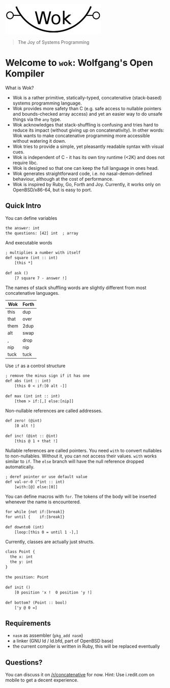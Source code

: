 ![Wok](logo.png)

> The Joy of Systems Programming

# Welcome to `wok`: Wolfgang's Open Kompiler

What is Wok?

- Wok is a rather primitive, statically-typed, concatenative (stack-based) systems programming language.
- Wok provides more safety than C (e.g. safe access to nullable pointers and bounds-checked array access) and yet an easier way to do unsafe things via the `any` type.
- Wok acknowledges that stack-shuffling is confusing and tries hard to reduce its impact (without giving up on concatenativity). In other words: Wok wants to make concatenative programming more accessible without watering it down.
- Wok tries to provide a simple, yet pleasantly readable syntax with visual cues.
- Wok is independent of C - it has its own tiny runtime (<2K) and does not require libc.
- Wok is designed so that one can keep the full language in ones head.
- Wok generates straightforward code, i.e. no nasal-demon-defined behaviour, although at the cost of performance.
- Wok is inspired by Ruby, Go, Forth and Joy. Currently, it works only on OpenBSD/x86-64, but is easy to port.

## Quick Intro

You can define variables

```
the answer: int
the questions: [42] int  ; array
```

And executable words

```
; multiplies a number with itself
def square (int :: int)
    [this *]

def ask ()
    [7 square 7 - answer !] 
```

The names of stack shuffling words are slightly different from most concatenative languages.

Wok    | Forth
-------|-------
this   | dup
that   | over
them   | 2dup
alt    | swap
,      | drop
nip    | nip
tuck   | tuck

Use `if` as a control structure

```
; remove the minus sign if it has one
def abs (int :: int)
    [this 0 < if:[0 alt -]]

def max (int int :: int)
    [them > if:[,] else:[nip]]
```

Non-nullable references are called addresses.

```
def zero! (@int)
    [0 alt !]

def inc! (@int :: @int)
    [this @ 1 + that !]
```

Nullable references are called pointers.
You need `with` to convert nullables to non-nullables.
Without it, you can not access their values.
`with` works similar to `if`.
The `else` branch will have the null reference dropped automatically.

```
; deref pointer or use default value
def val-or-0 (^int :: int)
    [with:[@] else:[0]]
```

You can define macros with `for`.
The tokens of the body will be inserted whenever the name is encountered.

```
for while {not if:[break]}
for until {    if:[break]}

def downto0 (int)
    [loop:[this 0 = until 1 -],]
```

Currently, classes are actually just structs.

```
class Point {
  the x: int
  the y: int
}

the position: Point

def init ()
    [0 position 'x !  0 position 'y !]

def bottom? (Point :: bool)
    ['y @ 0 =]
```

## Requirements

- `nasm` as assembler (`pkg_add nasm`)
- a linker (GNU ld / ld.bfd, part of OpenBSD base)
- the current compiler is written in Ruby, this will be replaced eventually

## Questions?

You can discuss it on [/r/concatenative](https://old.reddit.com/r/concatenative) for now.
Hint: Use i.redit.com on mobile to get a decent experience.
